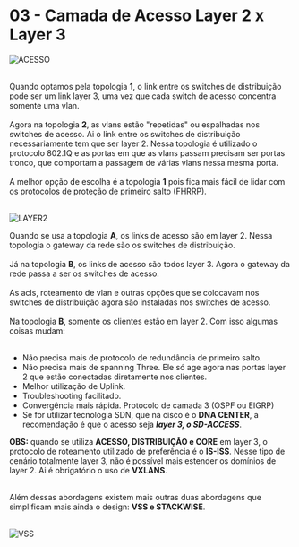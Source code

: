 # 03 - Camada de Acesso Layer 2 x Layer 3

![ACESSO](Imagens/acesso.png) <br></br>

Quando optamos pela topologia **1**, o link entre os switches de distribuição pode ser um link layer 3, uma vez que cada switch de acesso concentra somente uma vlan. <br></br>
Agora na topologia **2**, as vlans estão "repetidas" ou espalhadas nos switches de acesso. Ai o link entre os switches de distribuição necessariamente tem que ser layer 2. Nessa topologia é utilizado o protocolo 802.1Q e as portas em que as vlans passam precisam ser portas tronco, que comportam a passagem de várias vlans nessa mesma porta. <br></br>
A melhor opção de escolha é a topologia **1** pois fica mais fácil de lidar com os protocolos de proteção de primeiro salto (FHRRP). <br></br>

![LAYER2](Imagens/acesso2.png)

Quando se usa a topologia **A**, os links de acesso são em layer 2. Nessa topologia o gateway da rede são os switches de distribuição. <br></br>
Já na topologia **B**, os links de acesso são todos layer 3. Agora o gateway da rede passa a ser os switches de acesso. <br></br>
As acls, roteamento de vlan e outras opções que se colocavam nos switches de distribuição agora são instaladas nos switches de acesso. <br></br>
Na topologia **B**, somente os clientes estão em layer 2. Com isso algumas coisas mudam:<br></br>
* Não precisa mais de protocolo de redundância de primeiro salto.
* Não precisa mais de spanning Three. Ele só age agora nas portas layer 2 que estão conectadas diretamente nos clientes.
* Melhor utilização de Uplink.
* Troubleshooting facilitado.
* Convergência mais rápida. Protocolo de camada 3 (OSPF ou EIGRP)
* Se for utilizar tecnologia SDN, que na cisco é o **DNA CENTER**, a recomendação é que o acesso seja ***layer 3, o SD-ACCESS***.

**OBS:** quando se utiliza **ACESSO, DISTRIBUIÇÂO e CORE** em layer 3, o protocolo de roteamento utilizado de preferência é o **IS-ISS**. Nesse tipo de cenário totalmente layer 3, não é possível mais estender os domínios de layer 2. Ai é obrigatório o uso de **VXLANS**. <br></br>

Além dessas abordagens existem mais outras duas abordagens que simplificam mais ainda o design: **VSS e STACKWISE**. <br></br>

![VSS](Imagens/vss.png) <br></br>